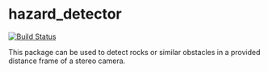 hazard_detector
=============
[![Build Status](https://travis-ci.org/ESA-PRL/perception-hazard_detector.svg?branch=master)](https://travis-ci.org/ESA-PRL/perception-hazard_detector)

This package can be used to detect rocks or similar obstacles in a provided distance frame of a stereo camera.
